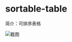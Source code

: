 # sortable-table

简介：可排序表格

![截图](https://unpkg.com/@icedesign/sortable-table-block/screenshot.png)
